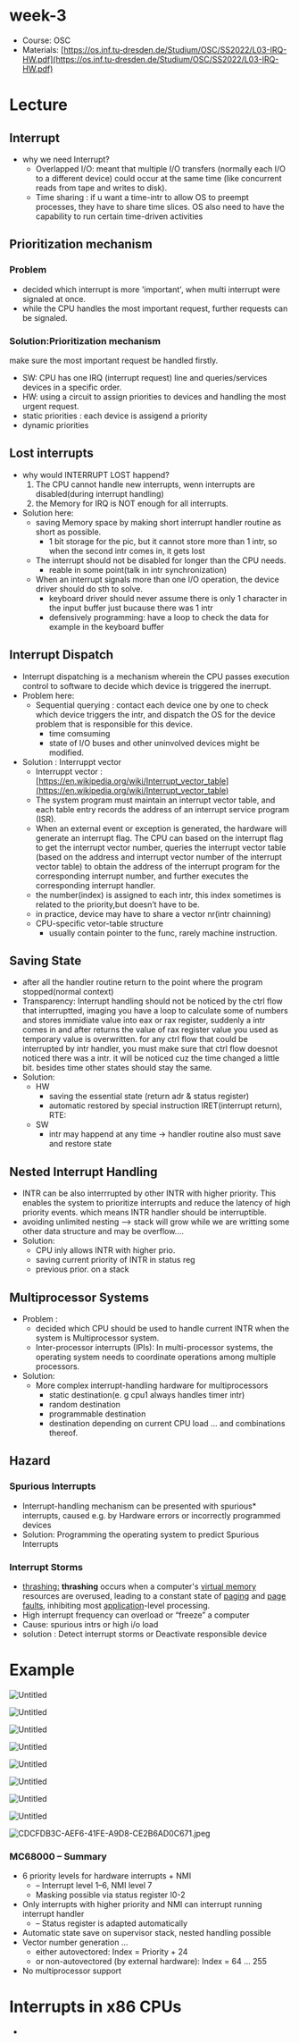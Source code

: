 # week-3

- Course: OSC
- Materials: [https://os.inf.tu-dresden.de/Studium/OSC/SS2022/L03-IRQ-HW.pdf](https://os.inf.tu-dresden.de/Studium/OSC/SS2022/L03-IRQ-HW.pdf)

# Lecture

## Interrupt

- why we need Interrupt?
    - Overlapped I/O: meant that multiple I/O transfers (normally each I/O to a different device) could occur at the same time (like concurrent reads from tape and writes to disk).
    - Time sharing : if u want a time-intr to allow OS to preempt processes, they have to share time slices. OS also need to have the capability to run certain time-driven activities

## Prioritization mechanism

### Problem

- decided which interrupt is more 'important', when multi interrupt were signaled at once.
- while the CPU handles the most important request, further requests can be signaled.

### Solution:Prioritization mechanism

make sure the most important request be handled firstly.

- SW: CPU has one IRQ (interrupt request) line and queries/services devices in a specific order.
- HW: using a circuit to assign priorities to devices and handling the most urgent request.
- static priorities : each device is assigend a priority
- dynamic priorities

## Lost interrupts

- why would INTERRUPT LOST happend?
    1. The CPU cannot handle new interrupts, wenn interrupts are disabled(during interrupt handling)
    2. the Memory for IRQ is NOT enough for all interrupts.
- Solution here:
    - saving Memory space by making short interrupt handler routine as short as possible.
        - 1 bit storage for the pic, but it cannot store more than 1 intr, so when the second intr comes in, it gets lost
    - The interrupt should not be disabled for longer than the CPU needs.
        - reable in some point(talk in intr synchronization)
    - When an interrupt signals more than one I/O operation, the device driver should do sth to solve.
        - keyboard driver should never assume there is only 1 character in the input buffer just bucause there was  1 intr
        - defensively programming: have a loop to check the data for example in the keyboard buffer

## Interrupt Dispatch

- Interrupt dispatching is a mechanism wherein the CPU passes execution control to software to decide which device is triggered the inerrupt.
- Problem here:
    - Sequential querying : contact each device one by one to check which device triggers the intr, and dispatch the OS for the device problem that is responsible for this device.
        - time comsuming
        - state of I/O buses and other uninvolved devices might be modified.
- Solution : Interruppt vector
    - Interruppt vector : [https://en.wikipedia.org/wiki/Interrupt_vector_table](https://en.wikipedia.org/wiki/Interrupt_vector_table)
    - The system program must maintain an interrupt vector table, and each table entry records the address of an interrupt service program (ISR).
    - When an external event or exception is generated, the hardware will generate an interrupt flag. The CPU can based on the interrupt flag to get the interrupt vector number, queries the interrupt vector table (based on the address and interrupt vector number of the interrupt vector table) to obtain the address of the interrupt program for the corresponding interrupt number, and further executes the corresponding interrupt handler.
    - the number(index) is assigned to each intr, this index sometimes is related to the priority,but doesn’t have to be.
    - in practice, device may have to share a vector nr(intr chainning)
    - CPU-specific vetor-table structure
        - usually contain pointer to the func, rarely machine instruction.

## Saving State

- after all the handler routine return to the point where the program stopped(normal context)
- Transparency: Interrupt handling should not be noticed by the ctrl flow that interruptted, imaging you have a loop to calculate some of numbers and stores immidiate value into eax or rax register, suddenly a intr comes in and after returns the value of rax register value you used as temporary value is overwritten. for any ctrl flow that could be interrupted by intr handler, you must make sure that ctrl flow doesnot noticed there was a intr. it will be noticed cuz the time changed a little bit. besides time other states should stay the same.
- Solution:
    - HW
        - saving the essential state (return adr & status register)
        - automatic restored by special instruction IRET(interrupt return), RTE:
    - SW
        - intr may happend at any time → handler routine also must save and restore state

## Nested Interrupt Handling

- INTR can be also interrrupted by other INTR with higher priority. This enables the system to prioritize interrupts and reduce the latency of high priority events. which means INTR handler should be interruptible.
- avoiding unlimited nesting --> stack will grow while we are writting some other data structure and may be overflow....
- Solution:
    - CPU inly allows INTR with higher prio.
    - saving current priority of INTR in status reg
    - previous prior. on a stack

## Multiprocessor Systems

- Problem :
    - decided which CPU should be used to handle current INTR when the system is Multiprocessor system.
    - Inter-processor interrupts (IPIs): In multi-processor systems, the operating system needs to coordinate operations among multiple processors.
- Solution:
    - More complex interrupt-handling hardware for multiprocessors
        - static destination(e. g cpu1 always handles timer intr)
        - random destination
        - programmable destination
        - destination depending on current CPU load
        … and combinations thereof.

## Hazard

### Spurious Interrupts

- Interrupt-handling mechanism can be presented with spurious* interrupts, caused e.g. by Hardware errors or incorrectly programmed devices
- Solution: Programming the operating system to predict Spurious Interrupts

### Interrupt Storms

- [thrashing:](https://en.wikipedia.org/wiki/Thrashing_(computer_science)) **thrashing** occurs when a computer's [virtual memory](https://en.wikipedia.org/wiki/Virtual_memory) resources are overused, leading to a constant state of [paging](https://en.wikipedia.org/wiki/Paging) and [page faults](https://en.wikipedia.org/wiki/Page_fault), inhibiting most [application](https://en.wikipedia.org/wiki/Application_software)-level processing.
- High interrupt frequency can overload or “freeze” a computer
- Cause: spurious intrs or high i/o load
- solution : Detect interrupt storms or Deactivate responsible device

# Example

![Untitled](week-3%20b08bdc58706a4f06901447e271cfe1d6/Untitled.png)

![Untitled](week-3%20b08bdc58706a4f06901447e271cfe1d6/Untitled%201.png)

![Untitled](week-3%20b08bdc58706a4f06901447e271cfe1d6/Untitled%202.png)

![Untitled](week-3%20b08bdc58706a4f06901447e271cfe1d6/Untitled%203.png)

![Untitled](week-3%20b08bdc58706a4f06901447e271cfe1d6/Untitled%204.png)

![Untitled](week-3%20b08bdc58706a4f06901447e271cfe1d6/Untitled%205.png)

![Untitled](week-3%20b08bdc58706a4f06901447e271cfe1d6/Untitled%206.png)

![Untitled](week-3%20b08bdc58706a4f06901447e271cfe1d6/Untitled%207.png)

![CDCFDB3C-AEF6-41FE-A9D8-CE2B6AD0C671.jpeg](week-3%20b08bdc58706a4f06901447e271cfe1d6/CDCFDB3C-AEF6-41FE-A9D8-CE2B6AD0C671.jpeg)

### MC68000 – Summary

- 6 priority levels for hardware interrupts + NMI
    - – Interrupt level 1–6, NMI level 7
    - Masking possible via status register I0-2
- Only interrupts with higher priority and NMI can interrupt running interrupt handler
    - – Status register is adapted automatically
- Automatic state save on supervisor stack, nested handling possible
- Vector number generation …
    - either autovectored: Index = Priority + 24
    - or non-autovectored (by external hardware): Index = 64 … 255
- No multiprocessor support

# Interrupts in x86 CPUs

-